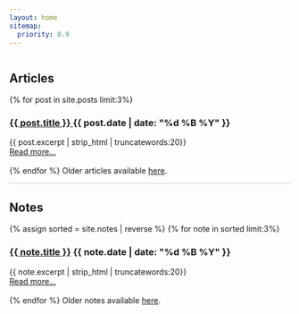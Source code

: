 ```yaml
---
layout: home
sitemap:
  priority: 0.9
---
```


<div class="columns is-centered is-mobile is-gapless">
    <div id="text" class="column is-three-quarters-mobile is-half-tablet">
        <h2>Articles</h2>
        {% for post in site.posts limit:3%}
            <div class="post-teaser">
                    <h3 class="post-teaser__title">
                         <a href="{{ post.url | prepend: site.baseurl }}" class="post-teaser__title">{{ post.title }} </a>
                         <span class="post-teaser__date">{{ post.date | date: "%d %B %Y" }}</span>
                    </h3>
                     <span class="post-teaser__subtitle">
                        {{ post.excerpt | strip_html | truncatewords:20}}<br>
                        <a href="{{ post.url }}" class="readmore">Read more...</a><br><br>
                     </span>
            </div>
        {% endfor %}
        Older articles available <a href="{{ "/articles" | prepend: site.baseurl }}" class="readmore">here</a>.
        <hr style="background-color: #ccc; height: 1px"/>
        <h2>Notes</h2>
        {% assign sorted = site.notes | reverse %}
        {% for note in sorted limit:3%}
            <div class="post-teaser">
                    <h3 class="post-teaser__title">
                         <a href="{{ note.url | prepend: site.baseurl }}" class="post-teaser__title">{{ note.title }}</a>
                         <span class="post-teaser__date">{{ note.date | date: "%d %B %Y" }}</span>
                    </h3>
                     <span class="post-teaser__subtitle">
                        {{ note.excerpt | strip_html | truncatewords:20}}<br>
                        <a href="{{ note.url }}" class="readmore">Read more...</a><br><br>
                     </span>
            </div>
        {% endfor %}
        Older notes available <a href="{{ "/notes" | prepend: site.baseurl }}" class="readmore">here</a>.
    </div>
</div>
